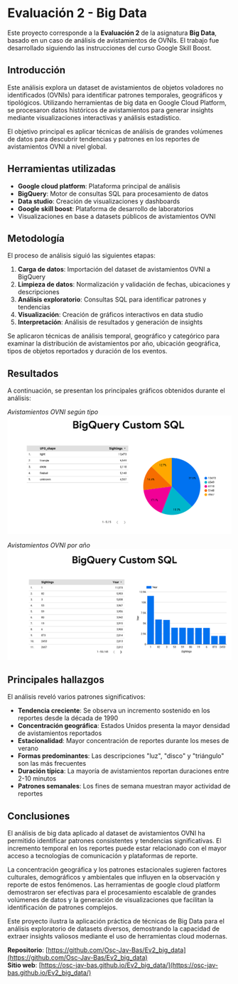 
# Evaluación 2 - Big Data

Este proyecto corresponde a la **Evaluación 2** de la asignatura **Big Data**, basado en un caso de análisis de avistamientos de OVNIs. El trabajo fue desarrollado siguiendo las instrucciones del curso Google Skill Boost.

## Introducción

Este análisis explora un dataset de avistamientos de objetos voladores no identificados (OVNIs) para identificar patrones temporales, geográficos y tipológicos. Utilizando herramientas de big data en Google Cloud Platform, se procesaron datos históricos de avistamientos para generar insights mediante visualizaciones interactivas y análisis estadístico.

El objetivo principal es aplicar técnicas de análisis de grandes volúmenes de datos para descubrir tendencias y patrones en los reportes de avistamientos OVNI a nivel global.

## Herramientas utilizadas

- **Google cloud platform**: Plataforma principal de análisis
- **BigQuery**: Motor de consultas SQL para procesamiento de datos
- **Data studio**: Creación de visualizaciones y dashboards
- **Google skill boost**: Plataforma de desarrollo de laboratorios
- Visualizaciones en base a datasets públicos de avistamientos OVNI

## Metodología

El proceso de análisis siguió las siguientes etapas:

1. **Carga de datos**: Importación del dataset de avistamientos OVNI a BigQuery
2. **Limpieza de datos**: Normalización y validación de fechas, ubicaciones y descripciones
3. **Análisis exploratorio**: Consultas SQL para identificar patrones y tendencias
4. **Visualización**: Creación de gráficos interactivos en data studio
5. **Interpretación**: Análisis de resultados y generación de insights

Se aplicaron técnicas de análisis temporal, geográfico y categórico para examinar la distribución de avistamientos por año, ubicación geográfica, tipos de objetos reportados y duración de los eventos.

## Resultados

A continuación, se presentan los principales gráficos obtenidos durante el análisis:

*Avistamientos OVNI según tipo*
![Gráfico 1](images/Captura1.PNG)

*Avistamientos OVNI por año*
![Gráfico 2](images/Captura2.PNG)

## Principales hallazgos

El análisis reveló varios patrones significativos:

- **Tendencia creciente**: Se observa un incremento sostenido en los reportes desde la década de 1990
- **Concentración geográfica**: Estados Unidos presenta la mayor densidad de avistamientos reportados
- **Estacionalidad**: Mayor concentración de reportes durante los meses de verano
- **Formas predominantes**: Las descripciones "luz", "disco" y "triángulo" son las más frecuentes
- **Duración típica**: La mayoría de avistamientos reportan duraciones entre 2-10 minutos
- **Patrones semanales**: Los fines de semana muestran mayor actividad de reportes

## Conclusiones

El análisis de big data aplicado al dataset de avistamientos OVNI ha permitido identificar patrones consistentes y tendencias significativas. El incremento temporal en los reportes puede estar relacionado con el mayor acceso a tecnologías de comunicación y plataformas de reporte.

La concentración geográfica y los patrones estacionales sugieren factores culturales, demográficos y ambientales que influyen en la observación y reporte de estos fenómenos. Las herramientas de google cloud platform demostraron ser efectivas para el procesamiento escalable de grandes volúmenes de datos y la generación de visualizaciones que facilitan la identificación de patrones complejos.

Este proyecto ilustra la aplicación práctica de técnicas de Big Data para el análisis exploratorio de datasets diversos, demostrando la capacidad de extraer insights valiosos mediante el uso de herramientas cloud modernas.

**Repositorio**: [https://github.com/Osc-Jav-Bas/Ev2_big_data](https://github.com/Osc-Jav-Bas/Ev2_big_data)  
**Sitio web**: [https://osc-jav-bas.github.io/Ev2_big_data/](https://osc-jav-bas.github.io/Ev2_big_data/)
